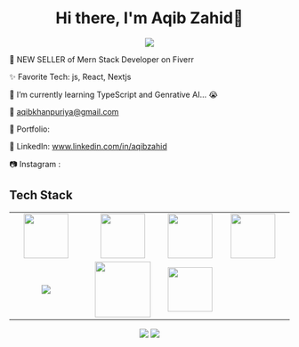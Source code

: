 <body>
  <div align="center">
    <h1> Hi there, I'm Aqib Zahid👋</h1>
  </div>
<p align="center">
<a href="#"><img src="https://readme-typing-svg.herokuapp.com/?lines=Mern+Stack+Developer&font=Roboto&size=26&duration=3500&pause=500&center=true&width=500&height=50&color=eab676"></a>

💸 NEW SELLER of Mern Stack Developer on Fiverr

✨ Favorite Tech: js, React, Nextjs

📓 I’m currently learning TypeScript and Genrative AI... 😭

📧 aqibkhanpuriya@gmail.com

🎨 Portfolio:

💼 LinkedIn: www.linkedin.com/in/aqibzahid

📷 Instagram : 
 
<h2>Tech Stack</h2>

<table width="100">
<tr>
 <td align='center'>
        <img src="https://upload.wikimedia.org/wikipedia/commons/thumb/3/38/HTML5_Badge.svg/600px-HTML5_Badge.svg.png"  width="80">
    </td>
 <td align='center'>
        <img src="https://seeklogo.com/images/C/css-3-logo-023C1A7171-seeklogo.com.png"  width="80">
    </td>
 <td align='center'>
        <img src="https://img.freepik.com/premium-vector/alphabet-text-symbol-flat-icon-b-letter-with-long-shadow-sign-template_754537-6037.jpg"  width="80">
    </td>
 
 
    
 <td align='center' width="200">
        <img src="https://github.com/abranhe/programming-languages-logos/blob/master/src/javascript/javascript.svg" width="80">
    </td>
</tr>
 
<tr>
    <td align='center' width="200">
        <img src="https://www.vectorlogo.zone/logos/reactjs/reactjs-ar21.svg">
    </td>
    <td align='center' width="200">
        <img src="https://fiverr-res.cloudinary.com/npm-assets/layout-server/fiverr-og-logo.5fd6463.png" width="100">
    </td>
    <td align='center'>
        <img src="https://cdn4.iconfinder.com/data/icons/google-i-o-2016/512/google_firebase-2-512.png"  width="80">
    </td>
   
</tr>

    
</table>
</p>
<p align="center">
<a href="#"><img src="https://img.shields.io/badge/aqibzahid-0077B5?style=for-the-badge&logo=linkedin&logoColor=white"/></a>
<a href="mailto:aqibkhanpuriya@gmail.com"><img src="https://img.shields.io/badge/aqibzahid-D14836?style=for-the-badge&logo=gmail&logoColor=white"/></a>

 </p>
 
<br>
